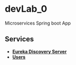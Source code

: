 # devLab_0
Microservices Spring boot App

## Services
- [__Eureka Discovery Server__](http://localhost:8761)
- [__Users__](http://localhost:8081)
